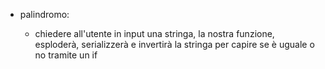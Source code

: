 - palindromo:

    - chiedere all'utente in input una stringa, la nostra funzione, esploderà, serializzerà e invertirà la stringa per capire se è uguale o no tramite un if